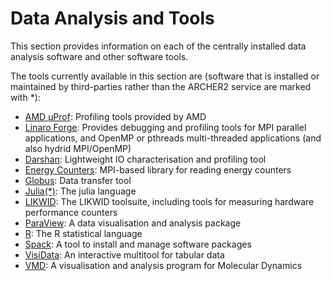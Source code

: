 # Data Analysis and Tools

This section provides information on each of the centrally installed
data analysis software and other software tools.

The tools currently available in this section are (software that is installed or maintained
by third-parties rather than the ARCHER2 service are marked with *):

- [AMD &mu;Prof](amd-uprof.md): Profiling tools provided by AMD
- [Linaro Forge](forge.md): Provides debugging and profiling tools for MPI parallel applications, and
OpenMP or pthreads multi-threaded applications (and also hydrid MPI/OpenMP)
- [Darshan](darshan.md): Lightweight IO characterisation and profiling tool
- [Energy Counters](pm-mpi-lib.md): MPI-based library for reading energy counters
- [Globus](globus): Data transfer tool
- [Julia(\*)](julia.md): The julia language
- [LIKWID](likwid.md): The LIKWID toolsuite, including tools for measuring hardware performance counters 
- [ParaView](paraview.md): A data visualisation and analysis package 
- [R](cray-r.md): The R statistical language
- [Spack](spack.md): A tool to install and manage software packages
- [VisiData](visidata.md): An interactive multitool for tabular data
- [VMD](vmd.md): A visualisation and analysis program for Molecular Dynamics
